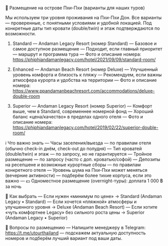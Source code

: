 🏨 Размещение на острове Пхи-Пхи (варианты для наших туров)

Мы используем три уровня проживания на Пхи-Пхи Дон. Все варианты — проверенные, с понятными условиями и удобной локацией. Под конкретные даты тип кровати (double/twin) и этаж подтверждаются по возможности.

1) Standard — Andaman Legacy Resort (номер Standard)
— Базовое и самое доступное размещение
— Подходит, если главный приоритет — маршрут и программа тура
— Фото и описание номера: https://phiphiandamanlegacy.com/hotel/2021/09/09/standard-room/

1) Enhanced — Andaman Beach Resort (номер Deluxe)
— Улучшенный уровень комфорта и близость к пляжу
— Рекомендуем, если важны атмосфера курорта и удобства на территории
— Фото и описание номера: https://www.ppandamanbeachresort.com/accommodations/deluxe-double-room

1) Superior — Andaman Legacy Resort (номер Superior)
— Комфорт выше, чем в Standard, современнее номерной фонд
— Хороший баланс «цена/качество» в пределах одного отеля
— Фото и описание номера: https://phiphiandamanlegacy.com/hotel/2019/02/22/superior-double-room/

ℹ️ Что важно знать
— Часы заселения/выезда — по правилам отеля (обычно check-in днём, check-out до полудня)
— Тип кроватей (double/twin) и этаж — по запросу, но не гарантируется
— Тройное размещение — по запросу (часто с доп. кроватью/софой)
— Депозиты на ресепшене и возможные курортные сборы — по правилам конкретного отеля
— Уровень шума на Пхи-Пхи может меняться (вечерние активности) — подберём более тихие корпуса, если это важно
— 💵 Одноместное размещение (overnight-туры): доплата 1 000 ฿ за ночь

🧾 Как выбрать
— Если нужен «минимум по цене» → Standard (Andaman Legacy • Standard)
— Если хочется «пляжной» атмосферы и улучшенного уровня → Deluxe (Andaman Beach Resort)
— Если хотите «чуть комфортнее Legacy» без сильного роста цены → Superior (Andaman Legacy • Superior)

💬 Вопросы по размещению
— Напишите менеджеру в Telegram: https://t.me/utourthailand — подскажем актуальную доступность номеров и подберём лучший вариант под ваши даты.

